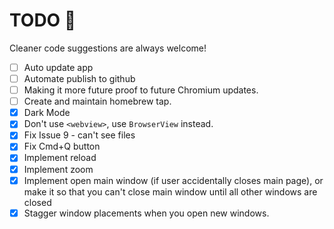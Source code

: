 # TODO 📝

Cleaner code suggestions are always welcome!

- [ ] Auto update app
- [ ] Automate publish to github
- [ ] Making it more future proof to future Chromium updates.
- [ ] Create and maintain homebrew tap.
- [x] Dark Mode
- [x] Don't use `<webview>`, use `BrowserView` instead.
- [x] Fix Issue 9 - can't see files
- [x] Fix Cmd+Q button
- [x] Implement reload
- [x] Implement zoom
- [x] Implement open main window (if user accidentally closes main page), or make it so that you can't close main window until all other windows are closed
- [x] Stagger window placements when you open new windows.
